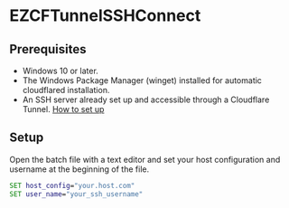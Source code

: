 # EZCFTunnelSSHConnect

## Prerequisites
- Windows 10 or later.
- The Windows Package Manager (winget) installed for automatic cloudflared installation.
- An SSH server already set up and accessible through a Cloudflare Tunnel. [How to set up](https://developers.cloudflare.com/cloudflare-one/connections/connect-networks/get-started/create-remote-tunnel/)

## Setup
Open the batch file with a text editor and set your host configuration and username at the beginning of the file.
```bat
SET host_config="your.host.com"
SET user_name="your_ssh_username"
```
